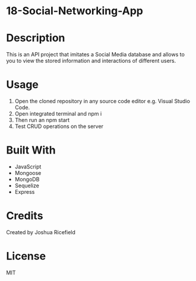 # 18-Social-Networking-App

# Description
This is an API project that imitates a Social Media database and allows to you to view the stored information and interactions of different users. 

# Usage
1. Open the cloned repository in any source code editor e.g. Visual Studio Code.
2. Open integrated terminal and npm i
3. Then run an npm start
4. Test CRUD operations on the server

# Built With
* JavaScript
* Mongoose
* MongoDB
* Sequelize
* Express


# Credits
Created by Joshua Ricefield 


# License
MIT